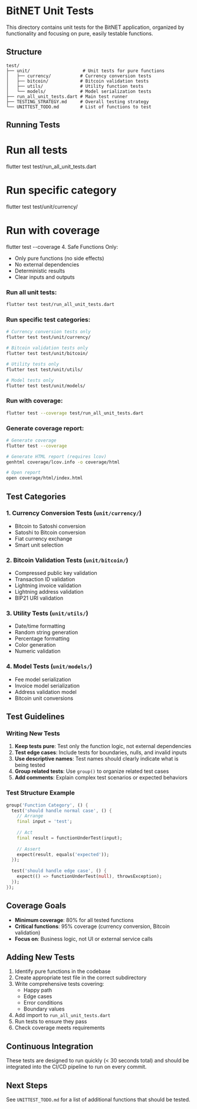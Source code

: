 # BitNET Unit Tests

This directory contains unit tests for the BitNET application, organized by functionality and focusing on pure, easily testable functions.

## Structure

```
test/
├── unit/                    # Unit tests for pure functions
│   ├── currency/           # Currency conversion tests
│   ├── bitcoin/            # Bitcoin validation tests
│   ├── utils/              # Utility function tests
│   └── models/             # Model serialization tests
├── run_all_unit_tests.dart # Main test runner
├── TESTING_STRATEGY.md     # Overall testing strategy
└── UNITTEST_TODO.md        # List of functions to test
```

## Running Tests

# Run all tests
flutter test test/run_all_unit_tests.dart

# Run specific category
flutter test test/unit/currency/

# Run with coverage
flutter test --coverage
4. Safe Functions Only:
   - Only pure functions (no side effects)
   - No external dependencies
   - Deterministic results
   - Clear inputs and outputs

### Run all unit tests:
```bash
flutter test test/run_all_unit_tests.dart
```

### Run specific test categories:
```bash
# Currency conversion tests only
flutter test test/unit/currency/

# Bitcoin validation tests only
flutter test test/unit/bitcoin/

# Utility tests only
flutter test test/unit/utils/

# Model tests only
flutter test test/unit/models/
```

### Run with coverage:
```bash
flutter test --coverage test/run_all_unit_tests.dart
```

### Generate coverage report:
```bash
# Generate coverage
flutter test --coverage

# Generate HTML report (requires lcov)
genhtml coverage/lcov.info -o coverage/html

# Open report
open coverage/html/index.html
```

## Test Categories

### 1. Currency Conversion Tests (`unit/currency/`)
- Bitcoin to Satoshi conversion
- Satoshi to Bitcoin conversion
- Fiat currency exchange
- Smart unit selection

### 2. Bitcoin Validation Tests (`unit/bitcoin/`)
- Compressed public key validation
- Transaction ID validation
- Lightning invoice validation
- Lightning address validation
- BIP21 URI validation

### 3. Utility Tests (`unit/utils/`)
- Date/time formatting
- Random string generation
- Percentage formatting
- Color generation
- Numeric validation

### 4. Model Tests (`unit/models/`)
- Fee model serialization
- Invoice model serialization
- Address validation model
- Bitcoin unit conversions

## Test Guidelines

### Writing New Tests

1. **Keep tests pure**: Test only the function logic, not external dependencies
2. **Test edge cases**: Include tests for boundaries, nulls, and invalid inputs
3. **Use descriptive names**: Test names should clearly indicate what is being tested
4. **Group related tests**: Use `group()` to organize related test cases
5. **Add comments**: Explain complex test scenarios or expected behaviors

### Test Structure Example

```dart
group('Function Category', () {
  test('should handle normal case', () {
    // Arrange
    final input = 'test';
    
    // Act
    final result = functionUnderTest(input);
    
    // Assert
    expect(result, equals('expected'));
  });
  
  test('should handle edge case', () {
    expect(() => functionUnderTest(null), throwsException);
  });
});
```

## Coverage Goals

- **Minimum coverage**: 80% for all tested functions
- **Critical functions**: 95% coverage (currency conversion, Bitcoin validation)
- **Focus on**: Business logic, not UI or external service calls

## Adding New Tests

1. Identify pure functions in the codebase
2. Create appropriate test file in the correct subdirectory
3. Write comprehensive tests covering:
   - Happy path
   - Edge cases
   - Error conditions
   - Boundary values
4. Add import to `run_all_unit_tests.dart`
5. Run tests to ensure they pass
6. Check coverage meets requirements

## Continuous Integration

These tests are designed to run quickly (< 30 seconds total) and should be integrated into the CI/CD pipeline to run on every commit.

## Next Steps

See `UNITTEST_TODO.md` for a list of additional functions that should be tested.